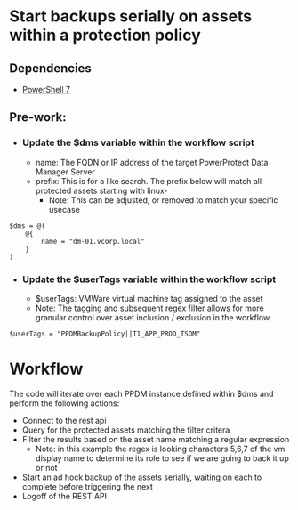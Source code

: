 # Start backups serially on assets within a protection policy
## Dependencies
- [PowerShell 7](https://github.com/powershell/powershell/releases)

## Pre-work:
- ### Update the $dms variable within the workflow script
    - name: The FQDN or IP address of the target PowerProtect Data Manager Server
    - prefix: This is for a like search. The prefix below will match all protected assets starting with linux-
        - Note: This can be adjusted, or removed to match your specific usecase
```
$dms = @(
    @{
        name = "dm-01.vcorp.local"
    }
)
```
- ### Update the $userTags variable within the workflow script
    - $userTags: VMWare virtual machine tag assigned to the asset
    - Note: The tagging and subsequent regex filter allows for more granular control over asset inclusion / exclusion in the workflow
```
$userTags = "PPDMBackupPolicy||T1_APP_PROD_TSDM"
```

# Workflow
The code will iterate over each PPDM instance defined within $dms and perform the following actions:
- Connect to the rest api
- Query for the protected assets matching the filter critera
- Filter the results based on the asset name matching a regular expression
    - Note: in this example the regex is looking characters 5,6,7 of the vm display name to determine its role to see if we are going to back it up or not
- Start an ad hock backup of the assets serially, waiting on each to complete before triggering the next 
- Logoff of the REST API